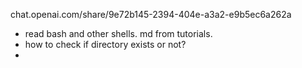 chat.openai.com/share/9e72b145-2394-404e-a3a2-e9b5ec6a262a
- read bash and other shells. md from tutorials.
- how to check if directory exists or not?
- 

